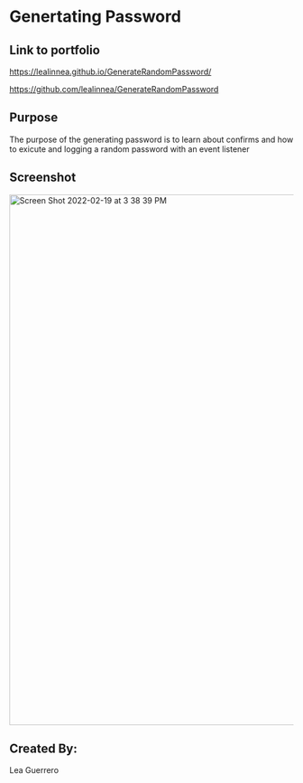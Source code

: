 # Genertating Password

## Link to portfolio
https://lealinnea.github.io/GenerateRandomPassword/

https://github.com/lealinnea/GenerateRandomPassword

## Purpose 
The purpose of the generating password is to learn about confirms and how to exicute and logging a random password with an event listener

## Screenshot
<img width="939" alt="Screen Shot 2022-02-19 at 3 38 39 PM" src="https://user-images.githubusercontent.com/97196262/154818770-6d6c0755-5f45-4765-9a06-de4583b5e7ec.png">

## Created By:
Lea Guerrero
